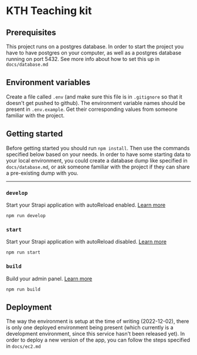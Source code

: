 # KTH Teaching kit

## Prerequisites

This project runs on a postgres database. In order to start the project you have to have postgres on your computer, as well as a postgres database running on port 5432. See more info about how to set this up in `docs/database.md`

## Environment variables

Create a file called `.env` (and make sure this file is in `.gitignore` so that it doesn't get pushed to github). The environment variable names should be present in `.env.example`. Get their corresponding values from someone familiar with the project.

## Getting started

Before getting started you should run `npm install`. Then use the commands specified below based on your needs.
In order to have some starting data to your local environment, you could create a database dump like specified in `docs/database.md`, or ask someone familiar with the project if they can share a pre-existing dump with you.

---

### `develop`

Start your Strapi application with autoReload enabled. [Learn more](https://docs.strapi.io/developer-docs/latest/developer-resources/cli/CLI.html#strapi-develop)

```
npm run develop
```

### `start`

Start your Strapi application with autoReload disabled. [Learn more](https://docs.strapi.io/developer-docs/latest/developer-resources/cli/CLI.html#strapi-start)

```
npm run start
```

### `build`

Build your admin panel. [Learn more](https://docs.strapi.io/developer-docs/latest/developer-resources/cli/CLI.html#strapi-build)

```
npm run build
```

## Deployment

The way the environment is setup at the time of writing (2022-12-02), there is only one deployed environment being present (which currently is a development environment, since this service hasn't been released yet). In order to deploy a new version of the app, you can follow the steps specified in `docs/ec2.md`
